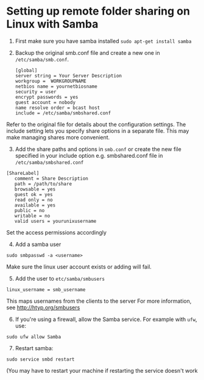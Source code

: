 # Setting up remote folder sharing on Linux with Samba

1. First make sure you have samba installed
`sudo apt-get install samba`

2. Backup the original smb.conf file and create a new one in `/etc/samba/smb.conf`.

	```
	[global]
	server string = Your Server Description
	workgroup =  WORKGROUPNAME
	netbios name = yournetbiosname
	security = user
	encrypt passwords = yes
	guest account = nobody
	name resolve order = bcast host
	include = /etc/samba/smbshared.conf
	```
 Refer to the original file for details about the configuration settings.
The include setting lets you specify share options in a separate file. This may make managing shares more convenient.

3. Add the share paths and options in `smb.conf` or create the new file specified in your include option e.g. smbshared.conf file in `/etc/samba/smbshared.conf`

 ```
 [ShareLabel]
	comment = Share Description
	path = /path/to/share
	browsable = yes
	guest ok = yes
	read only = no
	available = yes
	public = no
	writable = no
	valid users = yourunixusername
```

 Set the access permissions accordingly

4. Add a samba user

 `sudo smbpasswd -a <username>`
 
 Make sure the linux user account exists or adding will fail.

5. Add the user to `etc/samba/smbusers`

 `linux_username = smb_username`
 
 This maps usernames from the clients to the server
 For more information, see http://htyp.org/smbusers

6. If you're using a firewall, allow the Samba service. For example with `ufw`, use:

 `sudo ufw allow Samba`

7. Restart samba:

 `sudo service smbd restart`
 
 (You may have to restart your machine if restarting the service doesn't work



